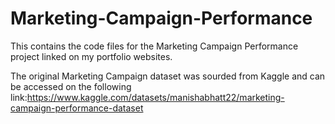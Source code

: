 # Marketing-Campaign-Performance
This contains the code files for the Marketing Campaign Performance project linked on my portfolio websites.

The original Marketing Campaign dataset was sourded from Kaggle and can be accessed on the following link:https://www.kaggle.com/datasets/manishabhatt22/marketing-campaign-performance-dataset
